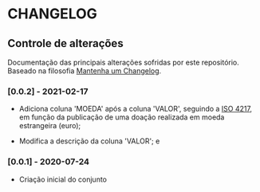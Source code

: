 # CHANGELOG

## Controle de alterações

Documentação das principais alterações sofridas por este repositório. Baseado na filosofia [Mantenha um Changelog](https://keepachangelog.com/pt-BR/1.0.0/).

### [0.0.2] - 2021-02-17

- Adiciona coluna 'MOEDA' após a coluna 'VALOR', seguindo a [ISO 4217](https://datahub.io/core/currency-codes), em função da publicação de uma doação realizada em moeda estrangeira (euro);

- Modifica a descrição da coluna 'VALOR'; e

### [0.0.1] - 2020-07-24

- Criação inicial do conjunto
